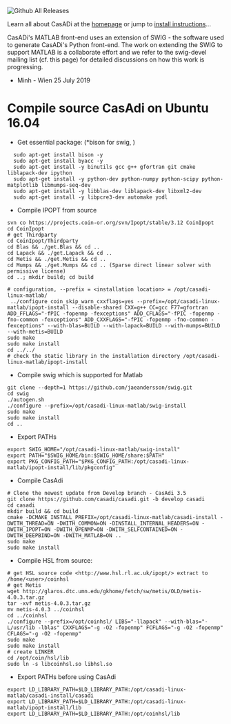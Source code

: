 ![Github All Releases](https://img.shields.io/github/downloads/casadi/casadi/total.svg)

Learn all about CasADi at the [homepage](http://casadi.org) or jump to [install instructions](http://install.casadi.org)...

CasADi's MATLAB front-end uses an extension of SWIG - the software used to generate CasADi's Python front-end. The work on extending the SWIG to support MATLAB is a collaborate effort and we refer to the swig-devel mailing list (cf. this page) for detailed discussions on how this work is progressing.
* Minh - Wien 25 July 2019
# Compile source CasAdi on Ubuntu 16.04 

* Get essential package: (*bison for swig, )

```
  sudo apt-get install bison -y
  sudo apt-get install byacc -y
  sudo apt-get install -y binutils gcc g++ gfortran git cmake liblapack-dev ipython
  sudo apt-get install -y python-dev python-numpy python-scipy python-matplotlib libmumps-seq-dev
  sudo apt-get install -y libblas-dev liblapack-dev libxml2-dev
  sudo apt-get install -y libpcre3-dev automake yodl
```

* Compile IPOPT from source

```
svn co https://projects.coin-or.org/svn/Ipopt/stable/3.12 CoinIpopt
cd CoinIpopt
# get Thirdparty
cd CoinIpopt/Thirdparty
cd Blas && ./get.Blas && cd ..
cd Lapack && ./get.Lapack && cd ..
cd Metis && ./get.Metis && cd ..
cd Mumps && ./get.Mumps && cd .. (Sparse direct linear solver with permissive license)
cd ..; mkdir build; cd build

# configuration, --prefix = <installation location> = /opt/casadi-linux-matlab/
 ../configure coin_skip_warn_cxxflags=yes --prefix=/opt/casadi-linux-matlab/ipopt-install --disable-shared CXX=g++ CC=gcc F77=gfortran ADD_FFLAGS="-fPIC -fopenmp -fexceptions" ADD_CFLAGS="-fPIC -fopenmp -fno-common -fexceptions" ADD_CXXFLAGS="-fPIC -fopenmp -fno-common -fexceptions" --with-blas=BUILD --with-lapack=BUILD --with-mumps=BUILD --with-metis=BUILD 
sudo make
sudo make install
cd ../../
# check the static library in the installation directory /opt/casadi-linux-matlab/ipopt-install
```

* Compile swig which is supported for Matlab
```
git clone --depth=1 https://github.com/jaeandersson/swig.git
cd swig
./autogen.sh
./configure --prefix=/opt/casadi-linux-matlab/swig-install
sudo make
sudo make install
cd ..
```

* Export PATHs
```
export SWIG_HOME="/opt/casadi-linux-matlab/swig-install"
export PATH="$SWIG_HOME/bin:$SWIG_HOME/share:$PATH"
export PKG_CONFIG_PATH="$PKG_CONFIG_PATH:/opt/casadi-linux-matlab/ipopt-install/lib/pkgconfig"
```

* Compile CasAdi 

```
# Clone the newest update from Develop branch - CasAdi 3.5
git clone https://github.com/casadi/casadi.git -b develop casadi
cd casadi
mkdir build && cd build
cmake -DCMAKE_INSTALL_PREFIX=/opt/casadi-linux-matlab/casadi-install -DWITH_THREAD=ON -DWITH_COMMON=ON -DINSTALL_INTERNAL_HEADERS=ON -DWITH_IPOPT=ON -DWITH_OPENMP=ON -DWITH_SELFCONTAINED=ON -DWITH_DEEPBIND=ON -DWITH_MATLAB=ON ..
sudo make
sudo make install
```
* Compile HSL from source:
```
# get HSL source code <http://www.hsl.rl.ac.uk/ipopt/> extract to /home/<user>/coinhsl
# get Metis
wget http://glaros.dtc.umn.edu/gkhome/fetch/sw/metis/OLD/metis-4.0.3.tar.gz
tar -xvf metis-4.0.3.tar.gz
mv metis-4.0.3 ../coinhsl
cd ../coinhsl
./configure --prefix=/opt/coinhsl/ LIBS="-llapack" --with-blas="-L/usr/lib -lblas" CXXFLAGS="-g -O2 -fopenmp" FCFLAGS="-g -O2 -fopenmp" CFLAGS="-g -O2 -fopenmp"
sudo make
sudo make install
# create LINKER
cd /opt/coin/hsl/lib
sudo ln -s libcoinhsl.so libhsl.so
```
* Export PATHs before using CasAdi
```
export LD_LIBRARY_PATH=$LD_LIBRARY_PATH:/opt/casadi-linux-matlab/casadi-install/casadi
export LD_LIBRARY_PATH=$LD_LIBRARY_PATH:/opt/casadi-linux-matlab/ipopt-install/lib
export LD_LIBRARY_PATH=$LD_LIBRARY_PATH:/opt/coinhsl/lib

```
